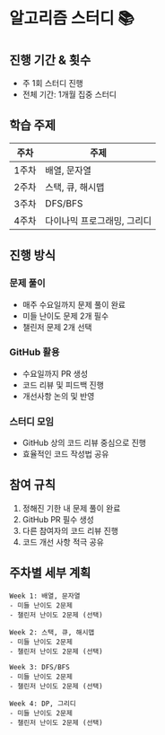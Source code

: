 # 알고리즘 스터디 📚

## 진행 기간 & 횟수
- 주 1회 스터디 진행
- 전체 기간: 1개월 집중 스터디

## 학습 주제
| 주차 | 주제 |
|------|------|
| 1주차 | 배열, 문자열 |
| 2주차 | 스택, 큐, 해시맵 |
| 3주차 | DFS/BFS |
| 4주차 | 다이나믹 프로그래밍, 그리디 |

## 진행 방식
### 문제 풀이
- 매주 수요일까지 문제 풀이 완료
- 미들 난이도 문제 2개 필수
- 챌린저 문제 2개 선택

### GitHub 활용
- 수요일까지 PR 생성
- 코드 리뷰 및 피드백 진행
- 개선사항 논의 및 반영

### 스터디 모임
- GitHub 상의 코드 리뷰 중심으로 진행
- 효율적인 코드 작성법 공유

## 참여 규칙
1. 정해진 기한 내 문제 풀이 완료
2. GitHub PR 필수 생성
3. 다른 참여자의 코드 리뷰 진행
4. 코드 개선 사항 적극 공유

## 주차별 세부 계획
```text
Week 1: 배열, 문자열
- 미들 난이도 2문제
- 챌린저 난이도 2문제 (선택)

Week 2: 스택, 큐, 해시맵
- 미들 난이도 2문제
- 챌린저 난이도 2문제 (선택)

Week 3: DFS/BFS
- 미들 난이도 2문제
- 챌린저 난이도 2문제 (선택)

Week 4: DP, 그리디
- 미들 난이도 2문제
- 챌린저 난이도 2문제 (선택)
```